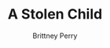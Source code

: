 ---
title: A Stolen Child
Layout: module

author: Brittney Perry
Reviewer: Mary Courtney

schedule: saturday

description: A child is taken from in front of his parents. The father chases the group to a cave out of town. He has returned to try to find help in retrieving his child.
synopsis:   |
  A distraught father, Varyn Gilchek comes running into town. He can be heard calling for help from a far distance [ex. Please! You have to help me! Someone! They took him!]
  When stopped and after he recovers from his run, he tells who ever will listen that, ex. “Some people. They just snatched little Charlie right out from in front of our home!” He produces a smudged paper with a shepherd's crook [Tarrasch] symbol that was left in the wake of the kidnapping. If questioned thoroughly, and if pressed for a reason, the father will admit that he couldn't pay his tithe to the Bloody Fist, due to poverty, and assumes his son was taken in payment.
  He followed the kidnappers into the wilderness surrounding Stonewood and to a cave with a small entrance. After pausing for breath, he realized that he ran into a fight with no weapons and no backup. Reluctantly, he doubled back to town with the hope of gathering a party to help rescue his son. 
  The party will collect horses [start the travel for the mod at the NPC shack]. A good horse could cover this distance in about 25 minutes. Once travel is complete, the PCs will have arrived at the cave. Total time the child has been gone 4.5hrs+pc gathering time. While the father sought help, the child was killed. The child's body should be placed at the back of the cave, sitting on the floor, covered with a sheet. The body should be of a toddler sized child with the Tarrasch symbol painted on their forehead.
  The cave has a narrow entrance [two door stoppers to hold the door steady]. If possible, a low entrance should be created using a black plastic tarp covering the doorway, forcing the PCs to duck as low as a crouch. 
  When the PCs enter the cave, they are set upon by the Tarrasch Pawns, then the Bishop. The Bishop needs to flee when there is a likely chance of being beaten, such as few pawns left, etc.  Each Black Pawn will give a silver, each White Pawn a gold, the bishop multiple gold.
  If the Tarrasch win the fight, someone is marked by the Tarrasch in blood and the rest are left for dead/ or are stabilized/robbed/etc. When robbed, the Bishop will rob the PCs of their magic items and keep them on his person. 
  If the PCs are able to eliminate the Tarrasch in the cave, they still have lost the child.
  The child's father, if he survives, will be understandably upset and should act heartbroken, etc. He will remove the child's body from the cave and want to bury him.
number_of_cast_members: 
outcomes: 
  - The PCs go to the cave and lose to the Tarrasch Pawns and Bishop, they are left for dead or stabilized, robbed, and left in the cave. 
  - The PCs go to the cave and kill all the Tarrasch Pawns and find the child dead. They were able to protect the father and can help the father bury his child. 
  - The PCs beat the Tarrasch at the cave, but the father dies.
rumors: 
hook: Father comes into town, gets help to rescue his son
scenes: 
  - 
    oog: Cabin or cave like area.
    ig: A cave one hour away from the city by foot, 25 minutes by horse. 6.4 miles.
    flee_point: Out of sight of the door of the cabin
non_standard_effects: 
rules_clarifications: 
craftsman_information: 
transformations: 
running_notes: | 
  - Scene Discription: The enterence to the cave is narrow [door stop used to hold door]. Once inside, the cave opens up to a chamber the size of a cabin. The cave has the look of being used, there is blood smeared on the walls and bones littering the floor.
  - Order of importance in filling NPCs: Varyn Gilchek, Tarrasch Bishop, Tarrasch White Pawn-Leviathan, Tarrasch Black Pawn- Chaos Caster, Tarrasch Black Pawn- Fighter 
  - Varyn should be driven in finding his son, even to his own detriment
  - Varyn is a widower with a child from his deceased wife.
  - The Pawn's goal is to beat down the PCs. 
  - The Bishop will come in and rob the PCs of magic items, which will go into the Tarrasch cashe.
roles:
  - Varyn Gilchek, Father
  - Tarrasch Bishop, Qel'zak Elos, Litch
  - Tarrasch White Pawn, Leviathan, Lesser Undead
  - Tarrasch Black Pawn, Chaos Caster
  - Tarrasch Black Pawn, Fighter
number_of_cast_members: 
  - 1 plus 4 or more -
  - 1-Varyn
  - 1+ Bishop
  - 1+ Leviathan
  - 1+ Fighter
  - 1+ Chaos Caster
Props:
  - Dead Child Body
  - Sheet to Cover Dead Body
  - Two Door Stops
  - Tarp to Cover Door
  - Staple Gun and Staples
---